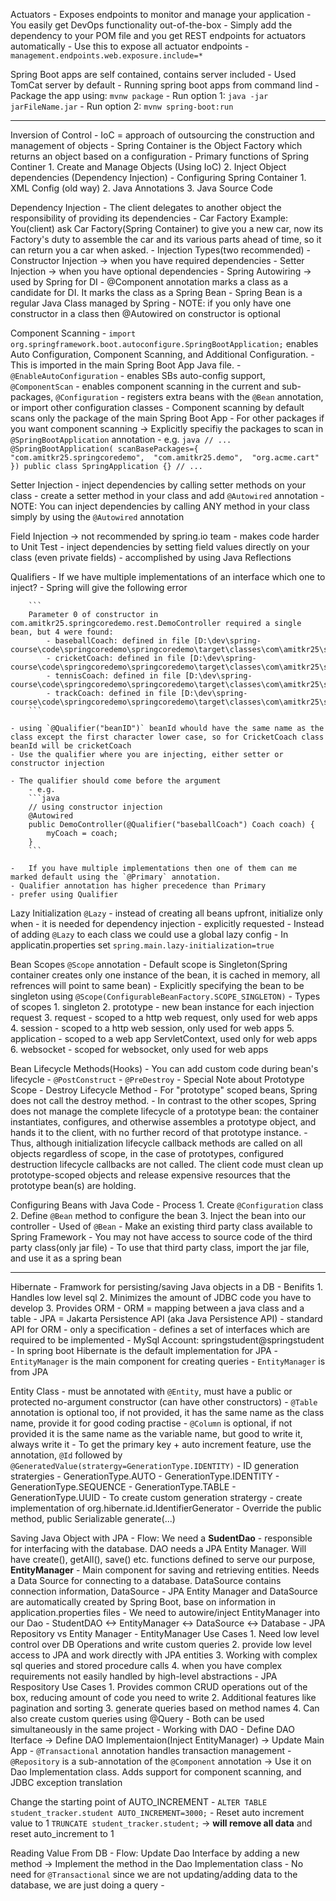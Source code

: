 Actuators
	- Exposes endpoints to monitor and manage your application
	- You easily get DevOps functionality out-of-the-box
	- Simply add the dependency to your POM file and you get REST endpoints for actuators automatically
	- Use this to expose all actuator endpoints
		- `management.endpoints.web.exposure.include=*`

Spring Boot apps are self contained, contains server included
	- Used TomCat server by default
	- Running spring boot apps from command lind
		- Package the app using: `mvnw package`
		- Run option 1: `java -jar jarFileName.jar`
		- Run option 2: `mvnw spring-boot:run`
	

---


Inversion of Control
	- IoC = approach of outsourcing the construction and management of objects
	- Spring Container is the Object Factory which returns an object based on a configuration
	- Primary functions of Spring Continer
		1. Create and Manage Objects (Using IoC)
		2. Inject Object dependencies (Dependency Injection)
	- Configuring Spring Container
		1. XML Config (old way)
		2. Java Annotations 
		3. Java Source Code
		
Dependency Injection
	- The client delegates to another object the responsibility of providing its dependencies
	- Car Factory Example: You(client) ask Car Factory(Spring Container) to give you a new car, now its Factory's duty to assemble the car and its various parts ahead of time, so it can return you a car when asked. 
	- Injection Types(two recommended)
		- Constructor Injection -> when you have required dependencies
		- Setter Injection -> when you have optional dependencies
	- Spring Autowiring -> used by Spring for DI
	- @Component annotation marks a class as a candidate for DI. It marks the class as a Spring Bean
		- Spring Bean is a regular Java Class managed by Spring
	- NOTE: if you only have one constructor in a class then @Autowired on constructor is optional
	
	
Component Scanning 
	- `import org.springframework.boot.autoconfigure.SpringBootApplication;` enables Auto Configuration, Component Scanning, and Additional Configuration. 
	- This is imported in the main Spring Boot App Java file.
	- `@EnableAutoConfiguration` - enables SBs auto-config support, `@ComponentScan` - enables component scanning in the current and sub-packages, `@Configuration` - registers extra beans with the `@Bean` annotation, or import other configuration classes
	- Component scanning by default scans only the package of the main Spring Boot App
		- For other packages if you want component scanning -> Explicitly specifiy the packages to scan in `@SpringBootApplication` annotation
		- e.g. 
			```java
			// ...
			@SpringBootApplication(
				scanBasePackages={
									"com.amitkr25.springcoredemo", 
									"com.amitkr25.demo", 
									"org.acme.cart"
								})
			public class SpringApplication {}
			// ...
			```

Setter Injection
	- inject dependencies by calling setter methods on your class
	- create a setter method in your class and add `@Autowired` annotation
	- NOTE: You can inject dependencies by calling ANY method in your class simply by using the `@Autowired` annotation


Field Injection -> not recommended by spring.io team
	- makes code harder to Unit Test
	- inject dependencies by setting field values directly on your class (even private fields)
		- accomplished by using Java Reflections

Qualifiers
	- If we have multiple implementations of an interface which one to inject?
	- Spring will give the following error

		```
		Parameter 0 of constructor in com.amitkr25.springcoredemo.rest.DemoController required a single bean, but 4 were found:
			- baseballCoach: defined in file [D:\dev\spring-course\code\springcoredemo\springcoredemo\target\classes\com\amitkr25\springcoredemo\common\BaseballCoach.class]
			- cricketCoach: defined in file [D:\dev\spring-course\code\springcoredemo\springcoredemo\target\classes\com\amitkr25\springcoredemo\common\CricketCoach.class]
			- tennisCoach: defined in file [D:\dev\spring-course\code\springcoredemo\springcoredemo\target\classes\com\amitkr25\springcoredemo\common\TennisCoach.class]
			- trackCoach: defined in file [D:\dev\spring-course\code\springcoredemo\springcoredemo\target\classes\com\amitkr25\springcoredemo\common\TrackCoach.class]
		```

	- using `@Qualifier("beanID")` beanId whould have the same name as the class except the first character lower case, so for CricketCoach class beanId will be cricketCoach
	- Use the qualifier where you are injecting, either setter or constructor injection

	- The qualifier should come before the argument
		- e.g.
		```java
		// using constructor injection
	    @Autowired
	    public DemoController(@Qualifier("baseballCoach") Coach coach) {
	        myCoach = coach;
	    }
		```

	- 	If you have multiple implementations then one of them can me marked default using the `@Primary` annotation. 
	- Qualifier annotation has higher precedence than Primary
	- prefer using Qualifier


Lazy Initialization `@Lazy`
	- instead of creating all beans upfront, initialize only when 
		- it is needed for dependency injection
		- explicitly requested
	- Instead of adding `@Lazy` to each class we could use a global lazy config
		- In applicatin.properties set `spring.main.lazy-initialization=true`


Bean Scopes `@Scope` annotation
	- Default scope is Singleton(Spring container creates only one instance of the bean, it is cached in memory, all refrences will point to same bean)
	- Explicitly specifying the bean to be singleton using `@Scope(ConfigurableBeanFactory.SCOPE_SINGLETON)`
	- Types of scopes
		1. singleton
		2. prototype - new bean instance for each injection request
		3. request - scoped to a http web request, only used for web apps
		4. session - scoped to a http web session, only used for web apps
		5. application - scoped to a web app ServletContext, used only for web apps 
		6. websocket - scoped for websocket, only used for web apps

Bean Lifecycle Methods(Hooks)
	- You can add custom code during bean's lifecycle
	- `@PostConstruct`
	- `@PreDestroy`
	- Special Note about Prototype Scope - Destroy Lifecycle Method
		- For "prototype" scoped beans, Spring does not call the destroy method. 
		- In contrast to the other scopes, Spring does not manage the complete lifecycle of a prototype bean: the container instantiates, configures, and otherwise assembles a prototype object, and hands it to the client, with no further record of that prototype instance.
		- Thus, although initialization lifecycle callback methods are called on all objects regardless of scope, in the case of prototypes, configured destruction lifecycle callbacks are not called. The client code must clean up prototype-scoped objects and release expensive resources that the prototype bean(s) are holding.

Configuring Beans with Java Code
	- Process
		1. Create `@Configuration` class
		2. Define `@Bean` method to configure the bean
		3. Inject the bean into our controller
	- Used of `@Bean` 
		- Make an existing third party class available to Spring Framework
		- You may not have access to source code of the third party class(only jar file)
			- To use that third party class, import the jar file, and use it as a spring bean


---


Hibernate
	- Framwork for persisting/saving Java objects in a DB
	- Benifits
		1. Handles low level sql
		2. Minimizes the amount of JDBC code you have to develop
		3. Provides ORM
	- ORM = mapping between a java class and a table
	- JPA = Jakarta Persistence API (aka Java Persistence API)
		- standard API for ORM
		- only a specification
		- defines a set of interfaces which are required to be implemented
	- MySql Account: springstudent@springstudent
	- In spring boot Hibernate is the default implementation for JPA
		- `EntityManager` is the main component for creating queries
		- `EntityManager` is from JPA

Entity Class
	- must be annotated with `@Entity`, must have a public or protected no-argument constructor (can have other constructors)
	- `@Table` annotation is optional too, if not provided, it has the same name as the class name, provide it for good coding practise
	- `@Column` is optional, if not provided it is the same name as the variable name, but good to write it, always write it
	- To get the primary key + auto increment feature, use the annotation, `@Id` followed by `@GeneratedValue(stratergy=GenerationType.IDENTITY)`
	- ID generation stratergies
		- GenerationType.AUTO
		- GenerationType.IDENTITY
		- GenerationType.SEQUENCE
		- GenerationType.TABLE
		- GenerationType.UUID
	- To create custom generation stratergy
		- create implementation of org.hibernate.id.IdentifierGenerator
		- Override the public method, public Serializable generate(...)
		

Saving Java Object with JPA
	- Flow: We need a **SudentDao** - responsible for interfacing with the database. DAO needs a JPA Entity Manager. Will have create(), getAll(), save() etc. functions defined to serve our purpose, **EntityManager** - Main component for saving and retrieving entities. Needs a Data Source for connecting to a database. DataSource contains connection information, DataSource
		- JPA Entity Manager and DataSource are automatically created by Spring Boot, base on information in application.properties files
		- We need to autowire/inject EntityManager into our Dao
	- StudentDAO <-> EntityManager <-> DataSource <-> Database
	- JPA Repository vs Entity Manager
		- EntityManager Use Cases
			1. Need low level control over DB Operations and write custom queries
			2. provide low level access to JPA and work directly with JPA entities
			3. Working with complex sql queries and stored procedure calls
			4. when you have complex requirements not easily handled by high-level abstractions
		- JPA Respository Use Cases
			1. Provides common CRUD operations out of the box, reducing amount of code you need to write
			2. Additional features like pagination and sorting
			3. generate queries based on method names
			4. Can also create custom queries using @Query 
		- Both can be used simultaneously in the same project
	- Working with DAO
		- Define DAO Iterface -> Define DAO Implementaion(Inject EntityManager) -> Update Main App
	- `@Transactional` annotation handles transaction management 
	- `@Repository` is a sub-annotation of the `@Component` annotation -> Use it on Dao Implementation class. Adds support for component scanning, and JDBC exception translation

Change the starting point of AUTO_INCREMENT
	- `ALTER TABLE student_tracker.student AUTO_INCREMENT=3000;`
	- Reset auto increment value to 1 
		`TRUNCATE student_tracker.student;` -> **will remove all data** and reset auto_increment to 1
	

Reading Value From DB
	- Flow: Update Dao Interface by adding a new method -> Implement the method in the Dao Implementation class 
	- No need for `@Transactional` since we are not updating/adding data to the database, we are just doing a query
	- 